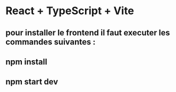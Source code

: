 # React + TypeScript + Vite

## pour installer le frontend il faut executer les commandes suivantes :
## npm install
## npm start dev